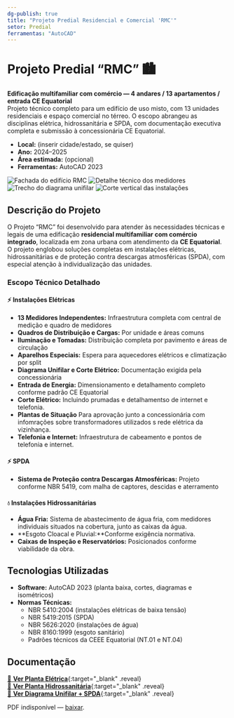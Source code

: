 ```yaml
---
dg-publish: true
title: "Projeto Predial Residencial e Comercial 'RMC'"
setor: Predial
ferramentas: "AutoCAD"
---
```


# Projeto Predial “RMC” 🏙️

**Edificação multifamiliar com comércio — 4 andares / 13 apartamentos / entrada CE Equatorial**  
Projeto técnico completo para um edifício de uso misto, com 13 unidades residenciais e espaço comercial no térreo. O escopo abrangeu as disciplinas elétrica, hidrossanitária e SPDA, com documentação executiva completa e submissão à concessionária CE Equatorial.

- **Local:** (inserir cidade/estado, se quiser)  
- **Ano:** 2024–2025  
- **Área estimada:** (opcional)  
- **Ferramentas:** AutoCAD 2023  

<div class="project-gallery reveal">
  <img src="/assets/imagens/projeto-rmc/capa_thumb.jpg" alt="Fachada do edifício RMC" class="gallery-thumb" loading="lazy">
  <img src="/assets/imagens/projeto-rmc/medidores_thumb.jpg" alt="Detalhe técnico dos medidores" class="gallery-thumb" loading="lazy">
  <img src="/assets/imagens/projeto-rmc/unifilar_thumb.jpg" alt="Trecho do diagrama unifilar" class="gallery-thumb" loading="lazy">
  <img src="/assets/imagens/projeto-rmc/corte_thumb.jpg" alt="Corte vertical das instalações" class="gallery-thumb" loading="lazy">
</div>

## Descrição do Projeto

O Projeto “RMC” foi desenvolvido para atender às necessidades técnicas e legais de uma edificação **residencial multifamiliar com comércio integrado**, localizada em zona urbana com atendimento da **CE Equatorial**. O projeto englobou soluções completas em instalações elétricas, hidrossanitárias e de proteção contra descargas atmosféricas (SPDA), com especial atenção à individualização das unidades.

### Escopo Técnico Detalhado

#### ⚡ Instalações Elétricas
- **13 Medidores Independentes:** Infraestrutura completa com central de medição e quadro de medidores
- **Quadros de Distribuição e Cargas:** Por unidade e áreas comuns
- **Iluminação e Tomadas:** Distribuição completa por pavimento e áreas de circulação
- **Aparelhos Especiais:** Espera para aquecedores elétricos e climatização por split
- **Diagrama Unifilar e Corte Elétrico:** Documentação exigida pela concessionária
- **Entrada de Energia:** Dimensionamento e detalhamento completo conforme padrão CE Equatorial
- **Corte Elétrico:** Incluindo prumadas e detalhamentso de internet e telefonia.
- **Plantas de Situação** Para aprovação junto a concessionária com infomrações sobre transformadores utilizados s rede elétrica da vizinhança.
- **Telefonia e Internet:** Infraestrutura de cabeamento e pontos de telefonia e internet.

#### ⚡ SPDA
- **Sistema de Proteção contra Descargas Atmosféricas:** Projeto conforme NBR 5419, com malha de captores, descidas e aterramento

#### 💧 Instalações Hidrossanitárias
- **Água Fria:** Sistema de abastecimento de água fria, com medidores individuais situados na cobertura, junto as caixas da água.
- **Esgoto Cloacal e Pluvial:**Conforme exigência normativa.
- **Caixas de Inspeção e Reservatórios:** Posicionados conforme viabilidade da obra.

## Tecnologias Utilizadas

- **Software:** AutoCAD 2023 (planta baixa, cortes, diagramas e isométricos)
- **Normas Técnicas:**  
  - NBR 5410:2004 (instalações elétricas de baixa tensão)  
  - NBR 5419:2015 (SPDA)  
  - NBR 5626:2020 (instalações de água)  
  - NBR 8160:1999 (esgoto sanitário)  
  - Padrões técnicos da CEEE Equatorial (NT.01 e NT.04)

## Documentação

[📄 **Ver Planta Elétrica**](/assets/pdfs/projeto-rmc_eletrica.pdf){:target="_blank" .reveal}  
[📄 **Ver Planta Hidrossanitária**](/assets/pdfs/projeto-rmc_hidrosanitaria.pdf){:target="_blank" .reveal}  
[📄 **Ver Diagrama Unifilar + SPDA**](/assets/pdfs/projeto-rmc_unifilar_spda.pdf){:target="_blank" .reveal}

<div class="pdf-container reveal">
  <object data="/assets/pdfs/projeto-rmc_unifilar_spda.pdf#toolbar=0"
          type="application/pdf" width="100%" height="500">
    <p>PDF indisponível — <a href="/assets/pdfs/projeto-rmc_unifilar_spda.pdf" target="_blank">baixar</a>.</p>
  </object>
</div>
